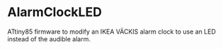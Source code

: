 # AlarmClockLED

ATtiny85 firmware to modify an IKEA VÄCKIS alarm clock to use an LED instead of the audible alarm.
